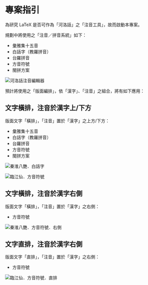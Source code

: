 # 專案指引

為研究 LaTeX 是否可作為「河洛話」之「注音工具」，故而啟動本專案。

規劃中將使用之「注音／拼音系統」如下：
 - 彙雅集十五音
 - 白話字（教羅拼音）
 - 台羅拼音
 - 方音符號
 - 閩拼方案

![河洛話注音編輯器](./pict/Zhu-Yin-Editor.png)

預計將使用之「版面編排」，依「漢字」、「注音」之組合，將有如下應用：


## 文字橫排，注音於漢字上/下方

版面文字「橫排」，「注音」置於「漢字」之上方/下方：
 - 彙雅集十五音
 - 白話字（教羅拼音）
 - 台羅拼音
 - 方音符號
 - 閩拼方案

![秦淮八艷．白話字](./pict/POJ.png)

![臨江仙．方音符號](./pict/lualatex-lim-kang-sian.png)

## 文字橫排，注音於漢字右側

版面文字「橫排」，「注音」置於「漢字」之右側：
 - 方音符號

![秦淮八艷．方音符號．右側](./pict/RubyTag.png)

## 文字直排，注音於漢字右側

版面文字「直排」，「注音」置於「漢字」之右側：
 - 方音符號

![臨江仙．方音符號．直排](./pict/lualatex-lim-kang-sian_ti-pai.png)
